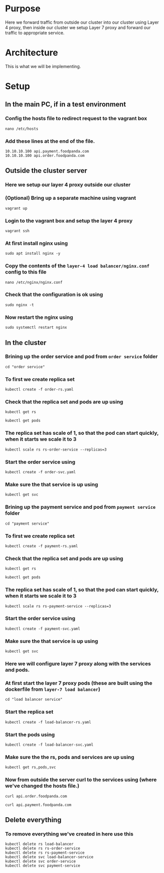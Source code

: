 # Purpose
Here we forward traffic from outside our cluster into our cluster using Layer 4 proxy, then inside our cluster we setup Layer 7 proxy and forward our traffic to appropriate service.

# Architecture
This is what we will be implementing.
<!-- TODO: add image -->

# Setup
## In the main PC, if in a test environment
### Config the hosts file to redirect request to the vagrant box
`nano /etc/hosts`

### Add these lines at the end of the file.
```
10.10.10.100 api.payment.foodpanda.com
10.10.10.100 api.order.foodpanda.com
```

## Outside the cluster server
### Here we setup our layer 4 proxy outside our cluster
### (Optional) Bring up a separate machine using vagrant
`vagrant up`

### Login to the vagrant box and setup the layer 4 proxy
`vagrant ssh`

### At first install nginx using
`sudo apt install nginx -y`

### Copy the contents of the `layer-4 load balancer/nginx.conf` config to this file
`nano /etc/nginx/nginx.conf`

### Check that the configuration is ok using
`sudo nginx -t`

### Now restart the nginx using
`sudo systemctl restart nginx`


## In the cluster

### Brining up the order service and pod from `order service` folder
`cd "order service"`
### To first we create replica set
`kubectl create -f order-rs.yaml`

### Check that the replica set and pods are up using
`kubectl get rs`

`kubectl get pods`

### The replica set has scale of 1, so that the pod can start quickly, when it starts we scale it to 3
`kubectl scale rs rs-order-service --replicas=3`

<!-- TODO: insert image -->

### Start the order service using
`kubectl create -f order-svc.yaml`

### Make sure the that service is up using
`kubectl get svc`


### Brining up the payment service and pod from `payment service` folder
`cd "payment service"`
### To first we create replica set
`kubectl create -f payment-rs.yaml`

### Check that the replica set and pods are up using
`kubectl get rs`

`kubectl get pods`

### The replica set has scale of 1, so that the pod can start quickly, when it starts we scale it to 3
`kubectl scale rs rs-payment-service --replicas=3`


### Start the order service using
`kubectl create -f payment-svc.yaml`

### Make sure the that service is up using
`kubectl get svc`

<!-- TODO: insert image 03 -->

### Here we will configure layer 7 proxy along with the services and pods.

### At first start the layer 7 proxy pods (these are built using the dockerfile from `layer-7 load balancer`) 
`cd "load balancer service"`

### Start the replica set
`kubectl create -f load-balancer-rs.yaml`

### Start the pods using
`kubectl create -f load-balancer-svc.yaml`

### Make sure the the rs, pods and services are up using
`kubectl get rs,pods,svc`

<!-- TODO: image -->

### Now from outside the server curl to the services using (where we've changed the hosts file.)
`curl api.order.foodpanda.com`

`curl api.payment.foodpanda.com`

<!-- for (($i = 0); $i -lt 10; $i++){ 
    curl.exe api.order.foodpanda.com
    "" 
}

for (($i = 0); $i -lt 10; $i++){ 
    curl.exe api.payment.foodpanda.com
    "" 
} -->

<!-- TODO: add image -->


## Delete everything
### To remove everything we've created in here use this
```
kubectl delete rs load-balancer
kubectl delete rs rs-order-service
kubectl delete rs rs-payment-service
kubectl delete svc load-balancer-service
kubectl delete svc order-service
kubectl delete svc payment-service
```